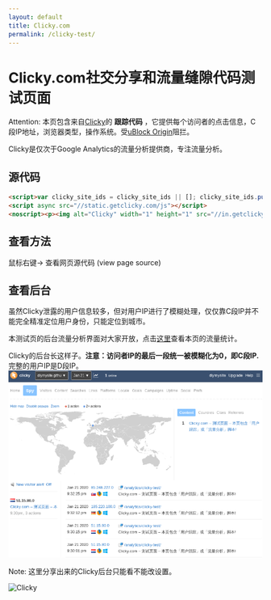 ```yaml
---
layout: default
title: Clicky.com
permalink: /clicky-test/
---
```


# Clicky.com社交分享和流量缝隙代码测试页面

Attention: 本页包含来自[Clicky](https://clicky.com)的 **跟踪代码** ，它提供每个访问者的点击信息，C段IP地址，浏览器类型，操作系统。受[uBlock Origin](https://github.com/gorhill/uBlock)阻拦。

Clicky是仅次于Google Analytics的流量分析提供商，专注流量分析。

## 源代码

```html
<script>var clicky_site_ids = clicky_site_ids || []; clicky_site_ids.push(101232323);</script>
<script async src="//static.getclicky.com/js"></script>
<noscript><p><img alt="Clicky" width="1" height="1" src="//in.getclicky.com/101232323ns.gif" /></p></noscript>
```
## 查看方法
鼠标右键-> 查看网页源代码 (view page source)

## 查看后台
虽然Clicky泄露的用户信息较多，但对用户IP进行了模糊处理，仅仅靠C段IP并不能完全精准定位用户身份，只能定位到城市。

本测试页的后台流量分析界面对大家开放，点击[这里](http://clicky.com/?site_id=101232323&sitekey=0672abda48dec488)查看本页的流量统计。

Clicky的后台长这样子。**注意：访问者IP的最后一段统一被模糊化为0，即C段IP.** 完整的用户IP是D段IP。
![截图](https://raw.githubusercontent.com/diymysite/analytics/master/clicky.png)


Note: 这里分享出来的Clicky后台只能看不能改设置。


<script>var clicky_site_ids = clicky_site_ids || []; clicky_site_ids.push(101232323);</script>
<script async src="//static.getclicky.com/js"></script>
<noscript><p><img alt="Clicky" width="1" height="1" src="//in.getclicky.com/101232323ns.gif" /></p></noscript>
